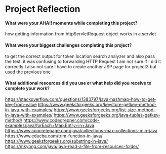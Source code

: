 # Project Reflection

#### What were your AHA!! moments while completing this project?

how getting information from httpServletRequest object works in a servlet

#### What were your biggest challenges completing this project?

to get the correct output for token location search analyzer and also pass the test.
it was confusing to forwarding HTTP Request I am not sure if I did it correctly
I also not sure I have to create another JSP page for project3 but used the previous one

#### What additional resources did you use or what help did you receive to complete your work? 

https://stackoverflow.com/questions/1383797/java-hashmap-how-to-get-key-from-value
https://www.geeksforgeeks.org/keystore-getkey-method-in-java-with-examples/
https://www.geeksforgeeks.org/list-size-method-in-java-with-examples/
https://www.geeksforgeeks.org/java-tuples-getkey-method/
https://www.codegrepper.com/code-examples/java/forEach+Map.Entry+in+Java
https://www.concretepage.com/java/collections-max-collections-min-java
https://www.educba.com/trim-function-in-java/
https://www.geeksforgeeks.org/substring-in-java/
https://mkyong.com/java/java-read-a-file-from-resources-folder/
